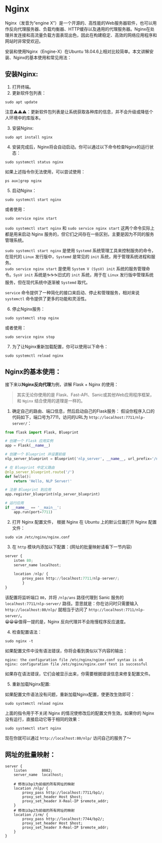 # Nginx
Nginx（发音为“engine X”）是一个开源的、高性能的Web服务器软件，也可以用作反向代理服务器、负载均衡器、HTTP缓存以及通用的代理服务器。Nginx在处理并发连接和高流量负载方面表现出色，因此在构建稳定、高效的网络应用程序和网站时非常受欢迎。<br>

安装和使用Nginx（Engine-X）在Ubuntu 18.04.6上相对比较简单。本文讲解安装、Nginx的基本使用和常见用法：<br>

## 安装Nginx:
1. 打开终端。
2. 更新软件包列表：
```shell
sudo apt update
```
注意⚠️⚠️⚠️：更新软件包列表是让系统获取各种库的信息，并不会升级或降低个人环境中的库版本。<br>

3. 安装Nginx:
```shell
sudo apt install nginx
```
4. 安装完成后，Nginx将会自动启动。你可以通过以下命令检查Nginx的运行状态：
```shell
sudo systemctl status nginx
```
如果上述指令你无法使用，可以尝试使用：<br>
```shell
ps aux|grep nginx
```
5. 启动Nginx：
```shell
sudo systemctl start nginx
```
或者使用：<br>

```shell
sudo service nginx start
```
`sudo systemctl start nginx` 和 `sudo service nginx start` 这两个命令实际上都是用来启动 Nginx 服务的，但它们之间存在一些区别，主要是因为不同的服务管理系统。<br>

`sudo systemctl start nginx` 是使用 `Systemd` 系统管理工具来控制服务的命令，在现代的 `Linux` 发行版中，`Systemd` 是常见的 `init` 系统，用于管理系统进程和服务。<br>
`sudo service nginx start` 是使用 `System V (SysV) init` 系统的服务管理命令。`SysV init` 系统是☕️☕️☕️旧式的 `init` 系统，用于在 `Linux` 发行版中管理系统服务，但在现代系统中逐渐被 `Systemd` 取代。<br>

`service` 命令提供了一种简化的接口来启动、停止和管理服务，相对来说 `systemctl` 命令提供了更多的功能和灵活性。<br>

6. 停止Nginx服务：
```shell
sudo systemctl stop nginx
```
或者使用：<br>
```shell
sudo service nginx stop
```

7. 为了让Nginx重新加载配置，你可以使用以下命令：
```shell
sudo systemctl reload nginx
```

## Nginx的基本使用：
接下来以**Nginx反向代理**为例，讲解 Flask + Nginx 的使用：<br>
> 其实无论你使用的是 Flask、Fast-API、Sanic或其他Web应用程序框架，和 `Nginx` 结合使用的道理是一样的。

1. 确定自己的路由、端口信息，然后启动自己的Flask服务：
假设你程序入口的代码如下，端口号为7711，访问的URL为 `http://localhost:7711/nlp-server/`：<br>
```python
from flask import Flask, Blueprint

# 创建一个 Flask 应用实例
app = Flask(__name__)

# 创建一个 Blueprint 并设置前缀
nlp_server_blueprint = Blueprint('nlp_server', __name__, url_prefix='/nlp-server')

# 在 Blueprint 中定义路由
@nlp_server_blueprint.route('/')
def hello():
    return 'Hello, NLP Server!'

# 注册 Blueprint 到应用
app.register_blueprint(nlp_server_blueprint)

# 运行应用
if __name__ == '__main__':
    app.run(port=7711)
```

2. 打开 Nginx 配置文件，
根据 Nginx 在 Ubuntu 上的默认位置打开 Nginx 配置文件：<br>
```shell
sudo vim /etc/nginx/nginx.conf
```

3. 在 `http` 模块内添加以下配置：(网址的批量映射请看下一节内容)
```python
server {
    isten 80;
    server_name localhost;
    
    location /nlp/ {
        proxy_pass http://localhost:7711/nlp-server/;
        }
}
```
该配置将监听端口 `80`，并将 `/nlp/ans` 路径代理到 Sanic 服务的 `localhost:7711/nlp-server/` 路径。意思就是：你在访问时只需要输入 `http://localhost:80/nlp/` 就相当于访问了 `http://localhost:7711/nlp-server/`。<br>
😀😀😀值得一提的是，Nginx 反向代理并不会拖慢程序反应速度。<br>

4. 检查配置语法：
```shell
sudo nginx -t
```
如果配置文件中没有语法错误，你将会看到类似以下内容的输出：<br>
```shell
nginx: the configuration file /etc/nginx/nginx.conf syntax is ok
nginx: configuration file /etc/nginx/nginx.conf test is successful
```
如果存在语法错误，它们会被显示出来，你需要根据错误信息来修复配置文件。<br>

5. 重新加载Nginx配置:

如果配置文件语法没有问题，重新加载Nginx配置，使更改生效即可：<br>
```shell
sudo systemctl reload nginx
```
上面的指令用于不关闭 Nginx 的情况使修改后的配置文件生效。如果你的 Nginx 没有运行，直接启动它等于相同的效果：<br>
```shell
sudo systemctl start nginx
```

现在你就可以通过 `http://localhost:80/nlp/` 访问自己的服务了～<br>

## 网址的批量映射：
```log
server {
    listen       8082;
    server_name  localhost;
    
    # 修改以bp1为前缀的所有网址的映射
    location /nlp/ {
        proxy_pass http://localhost:7711/bp1/;
        proxy_set_header Host $host;
        proxy_set_header X-Real-IP $remote_addr;
    }
    # 修改以bp2为前缀的所有网址的映射
    location /irm/ {
        proxy_pass http://localhost:7744/bp2/;
        proxy_set_header Host $host;
        proxy_set_header X-Real-IP $remote_addr;
    }
}                          
```